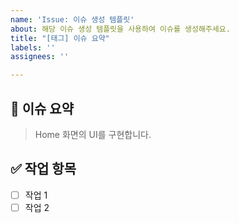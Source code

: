 ```yaml
---
name: 'Issue: 이슈 생성 템플릿'
about: 해당 이슈 생성 템플릿을 사용하여 이슈를 생성해주세요.
title: "[태그] 이슈 요약"
labels: ''
assignees: ''

---
```


<!-- 이슈 제목은 "[태그] 이슈 요약" 형식으로 작성해주세요 -->
<!-- ex) [feat] 로그인 페이지 UI 구현 -->

## 📄 이슈 요약
> Home 화면의 UI를 구현합니다.

## ✅ 작업 항목
<!-- 이슈 해결을 위해 필요한 작업 목록을 작성해주세요 -->
- [ ] 작업 1
- [ ] 작업 2
